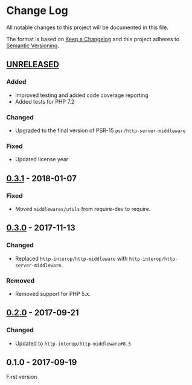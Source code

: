 # Change Log

All notable changes to this project will be documented in this file.

The format is based on [Keep a Changelog](http://keepachangelog.com/) 
and this project adheres to [Semantic Versioning](http://semver.org/).

## [UNRELEASED]

### Added

- Improved testing and added code coverage reporting
- Added tests for PHP 7.2

### Changed

- Upgraded to the final version of PSR-15 `psr/http-server-middleware`

### Fixed

- Updated license year

## [0.3.1] - 2018-01-07

### Fixed

- Moved `middlewares/utils` from require-dev to require.

## [0.3.0] - 2017-11-13

### Changed

- Replaced `http-interop/http-middleware` with  `http-interop/http-server-middleware`.

### Removed

- Removed support for PHP 5.x.

## [0.2.0] - 2017-09-21

### Changed

- Updated to `http-interop/http-middleware#0.5`

## 0.1.0 - 2017-09-19

First version

[UNRELEASED]: https://github.com/middlewares/redirect/compare/v0.3.1...HEAD
[0.3.1]: https://github.com/middlewares/redirect/compare/v0.3.0...v0.3.1
[0.3.0]: https://github.com/middlewares/redirect/compare/v0.2.0...v0.3.0
[0.2.0]: https://github.com/middlewares/redirect/compare/v0.1.0...v0.2.0
